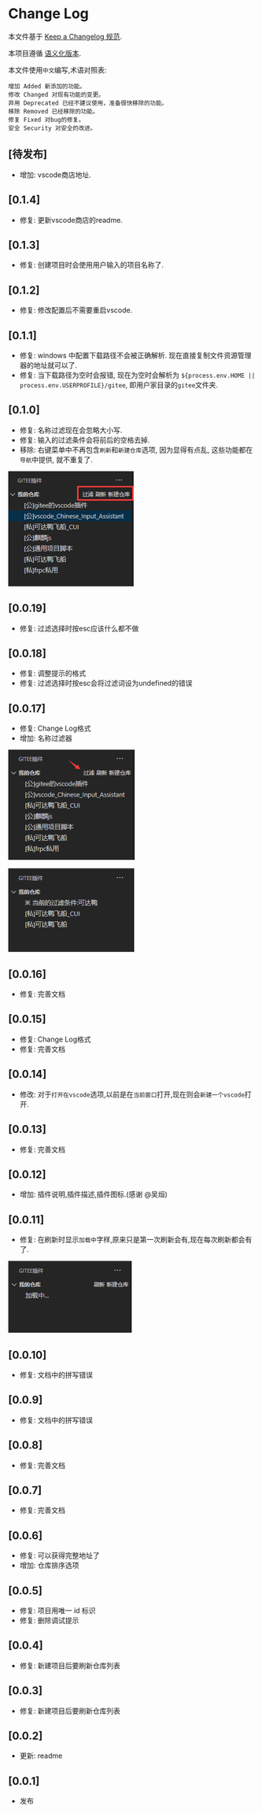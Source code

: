 # Change Log

本文件基于 [Keep a Changelog 规范](https://keepachangelog.com/zh-CN/1.0.0/).

本项目遵循 [语义化版本](https://semver.org/lang/zh-CN/).

本文件使用`中文`编写,术语对照表:

```text
增加 Added 新添加的功能。
修改 Changed 对现有功能的变更。
弃用 Deprecated 已经不建议使用，准备很快移除的功能。
移除 Removed 已经移除的功能。
修复 Fixed 对bug的修复。
安全 Security 对安全的改进。
```

## [待发布]

- 增加: vscode商店地址.

## [0.1.4]

- 修复: 更新vscode商店的readme.

## [0.1.3]

- 修复: 创建项目时会使用用户输入的项目名称了.

## [0.1.2]

- 修复: 修改配置后不需要重启vscode.

## [0.1.1]

- 修复: windows 中配置下载路径不会被正确解析. 现在直接复制文件资源管理器的地址就可以了.
- 修复: 当下载路径为空时会报错, 现在为空时会解析为 `${process.env.HOME || process.env.USERPROFILE}/gitee`, 即用户家目录的`gitee`文件夹.

## [0.1.0]

- 修复: 名称过滤现在会忽略大小写.
- 修复: 输入的过滤条件会将前后的空格去掉.
- 移除: 右键菜单中不再包含`刷新`和`新建仓库`选项, 因为显得有点乱, 这些功能都在`导航`中提供, 就不重复了.

![QQ截图20200817163452](doc/QQ截图20200817163452.png)

## [0.0.19]

- 修复: 过滤选择时按esc应该什么都不做

## [0.0.18]

- 修复: 调整提示的格式
- 修复: 过滤选择时按esc会将过滤词设为undefined的错误

## [0.0.17]

- 修复: Change Log格式
- 增加: 名称过滤器

![QQ截图20200817142728](doc/QQ截图20200817142728.png)

![QQ截图20200817142801](doc/QQ截图20200817142801.png)

## [0.0.16]

- 修复: 完善文档

## [0.0.15]

- 修复: Change Log格式
- 修复: 完善文档

## [0.0.14]

- 修改: 对于`打开在vscode`选项,以前是在`当前窗口`打开,现在则会`新建一个vscode`打开.

## [0.0.13]

- 修复: 完善文档

## [0.0.12]

- 增加: 插件说明,插件描述,插件图标.(感谢 @吴烜)

## [0.0.11]

- 修复: 在刷新时显示`加载中`字样,原来只是第一次刷新会有,现在每次刷新都会有了.

![QQ截图20200814105008](doc/QQ截图20200814105008.png)

## [0.0.10]

- 修复: 文档中的拼写错误

## [0.0.9]

- 修复: 文档中的拼写错误

## [0.0.8]

- 修复: 完善文档

## [0.0.7]

- 修复: 完善文档

## [0.0.6]

- 修复: 可以获得完整地址了
- 增加: 仓库排序选项

## [0.0.5]

- 修复: 项目用唯一 id 标识
- 修复: 删除调试提示

## [0.0.4]

- 修复: 新建项目后要刷新仓库列表

## [0.0.3]

- 修复: 新建项目后要刷新仓库列表

## [0.0.2]

- 更新: readme

## [0.0.1]

- 发布
